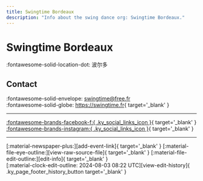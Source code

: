 ```yaml
---
title: Swingtime Bordeaux
description: "Info about the swing dance org: Swingtime Bordeaux."
---
```


# Swingtime Bordeaux

:fontawesome-solid-location-dot: 波尔多  


## Contact

:fontawesome-solid-envelope: <swingtime@free.fr>  
:fontawesome-solid-globe: <https://swingtime.fr>{ target='_blank' }  

---

 [:fontawesome-brands-facebook-f:{ .ky_social_links_icon }](https://www.facebook.com/swingtimebordeauxswingtime){ target='_blank' } [:fontawesome-brands-instagram:{ .ky_social_links_icon }](https://instagram.com/swingtime_bordeaux){ target='_blank' }

---

<div class="ky_page_footer" markdown>
<div class="ky_page_footer_trailing" markdown="span">
[:material-newspaper-plus:][add-event-link]{ target='_blank' }
[:material-file-eye-outline:][view-raw-source-file]{ target='_blank' }
[:material-file-edit-outline:][edit-info]{ target='_blank' }
</div>
<div class="ky_page_footer_leading" markdown="span">
[:material-clock-edit-outline: 2024-08-03 08:22 UTC][view-edit-history]{ .ky_page_footer_history_button target='_blank' }
</div>
</div>

[add-event-link]: https://github.com/swingdance/events/issues/new?assignees=&labels=add+event&projects=&template=02-add_entity.yml&title=%5Bfr%5D%20%3CName%3E&region=fr&province=Bordeaux&city=Bordeaux&org_id=swingtime-bordeaux "Add Event"
[view-raw-source-file]: https://github.com/swingdance/orgs/blob/main/fr/swingtime-bordeaux.json "View Raw Source File"
[edit-info]: https://github.com/swingdance/orgs/issues/new?assignees=&labels=update+org&projects=&template=03-update_entity.yml&title=%5Bfr%5D%20Swingtime%20Bordeaux&region=fr&id=swingtime-bordeaux&name=Swingtime%20Bordeaux "Edit Info"

[view-edit-history]: https://github.com/swingdance/orgs/commits/main/fr/swingtime-bordeaux.json "View Edit History"
